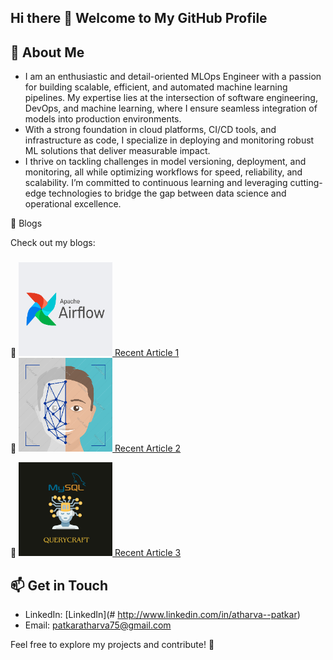 ## Hi there 👋 Welcome to My GitHub Profile

## 🚀 About Me
- I am an enthusiastic and detail-oriented MLOps Engineer with a passion for building scalable, efficient, and automated machine learning pipelines. My expertise lies at the intersection of software engineering, DevOps, and machine learning, where I ensure seamless integration of models into production environments.
- With a strong foundation in cloud platforms, CI/CD tools, and infrastructure as code, I specialize in deploying and monitoring robust ML solutions that deliver measurable impact.
- I thrive on tackling challenges in model versioning, deployment, and monitoring, all while optimizing workflows for speed, reliability, and scalability. I’m committed to continuous learning and leveraging cutting-edge technologies to bridge the gap between data science and operational excellence.


📝 Blogs

Check out my blogs:

### 
📌 [<img src="./images/Blog1.png" width="150"> Recent Article 1](https://medium.com/@atharvapatkar/apache-airflow-with-ec2-amazon-linux-67b3692843db
)  
📌 [<img src="./images/infraFace.png" width="150"> Recent Article 2](https://medium.com/@atharvapatkar/infrastructure-automation-with-face-recognizer-ddf0bad53a76)  

📌 [<img src="./images/Query.png" width="150"> Recent Article 3](https://medium.com/@atharvapatkar/unlock-the-power-of-ai-to-transform-your-snowflake-database-queries-into-simple-human-readable-01458db4d79f)  

## 📫 Get in Touch
- LinkedIn: [LinkedIn](# http://www.linkedin.com/in/atharva--patkar)
- Email: [patkaratharva75@gmail.com](#patkaratharva75@gmail.com)

Feel free to explore my projects and contribute! 🚀




